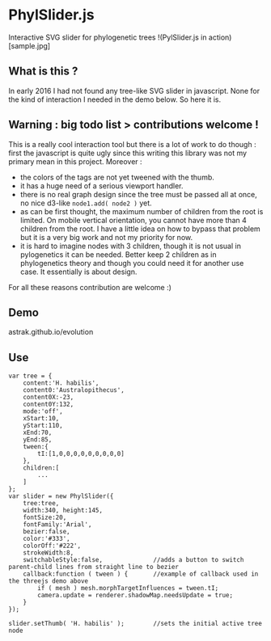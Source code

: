 # PhylSlider.js
Interactive SVG slider for phylogenetic trees
!(PylSlider.js in action)[sample.jpg]

## What is this ?
In early 2016 I had not found any tree-like SVG slider in javascript. None for the kind of interaction I needed in the demo below. So here it is. 

## Warning : big todo list > contributions welcome !
This is a really cool interaction tool but there is a lot of work to do though : first the javascript is quite ugly since this writing this library was not my primary mean in this project. Moreover :
- the colors of the tags are not yet tweened with the thumb. 
- it has a huge need of a serious viewport handler. 
- there is no real graph design since the tree must be passed all at once, no nice d3-like `node1.add( node2 )` yet.
- as can be first thought, the maximum number of children from the root is limited. On mobile vertical orientation, you cannot have more than 4 children from the root. I have a little idea on how to bypass that problem but it is a very big work and not my priority for now.
- it is hard to imagine nodes with 3 children, though it is not usual in pylogenetics it can be needed. Better keep 2 children as in phylogenetics theory and though you could need it for another use case. It essentially is about design.

For all these reasons contribution are welcome :)

## Demo
astrak.github.io/evolution

## Use
	var tree = {
		content:'H. habilis',
		content0:'Australopithecus',
		content0X:-23,
		content0Y:132,
		mode:'off',
		xStart:10,
		yStart:110,
		xEnd:70,
		yEnd:85,
		tween:{
			tI:[1,0,0,0,0,0,0,0,0,0]
		},
		children:[
			...
		]
	};
	var slider = new PhylSlider({
		tree:tree,
		width:340, height:145,
		fontSize:20,
		fontFamily:'Arial',
		bezier:false,
		color:'#333',
		colorOff:'#222',
		strokeWidth:8,
		switchableStyle:false,              //adds a button to switch parent-child lines from straight line to bezier
		callback:function ( tween ) {       //example of callback used in the threejs demo above
			if ( mesh ) mesh.morphTargetInfluences = tween.tI;
			camera.update = renderer.shadowMap.needsUpdate = true;
		}
	});

	slider.setThumb( 'H. habilis' );        //sets the initial active tree node


